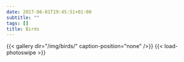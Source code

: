 ```yaml
---
date: 2017-06-01T19:45:51+01:00
subtitle: ""
tags: []
title: Birds
---
```


{{< gallery dir="/img/birds/" caption-position="none" />}}
{{< load-photoswipe >}}
